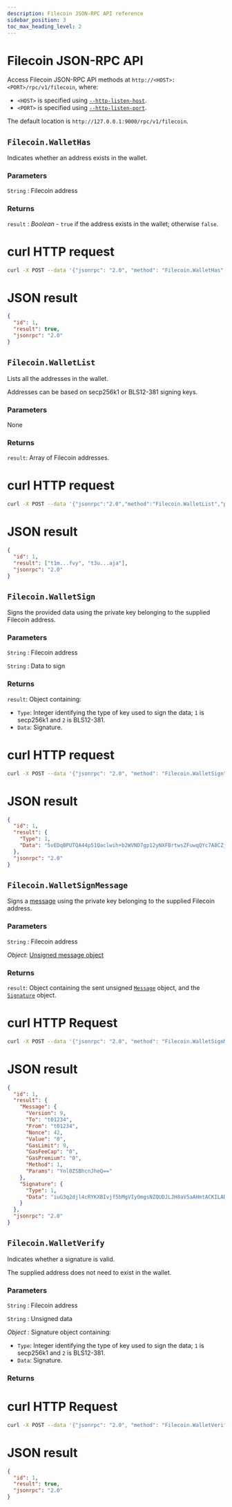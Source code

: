 ```yaml
---
description: Filecoin JSON-RPC API reference
sidebar_position: 3
toc_max_heading_level: 2
---
```


# Filecoin JSON-RPC API

Access Filecoin JSON-RPC API methods at `http://<HOST>:<PORT>/rpc/v1/filecoin`, where:

- `<HOST>` is specified using [`--http-listen-host`](../cli/options.md#http-listen-port).
- `<PORT>` is specified using [`--http-listen-port`](../cli/options.md#http-listen-port).

The default location is `http://127.0.0.1:9000/rpc/v1/filecoin`.

## `Filecoin.WalletHas`

Indicates whether an address exists in the wallet.

### Parameters

`String` : Filecoin address

### Returns

`result` : _Boolean_ - `true` if the address exists in the wallet; otherwise `false`.

<!--tabs-->

# curl HTTP request

```bash
curl -X POST --data '{"jsonrpc": "2.0", "method": "Filecoin.WalletHas", "params": ["t1m...fvy"], "id": 1}' http://127.0.0.1:9000/rpc/v1/filecoin
```

# JSON result

```json
{
  "id": 1,
  "result": true,
  "jsonrpc": "2.0"
}
```

<!--/tabs-->

## `Filecoin.WalletList`

Lists all the addresses in the wallet.

Addresses can be based on secp256k1 or BLS12-381 signing keys.

### Parameters

None

### Returns

`result`: Array of Filecoin addresses.

<!--tabs-->

# curl HTTP request

```bash
curl -X POST --data '{"jsonrpc":"2.0","method":"Filecoin.WalletList","params":[],"id":1}' http://127.0.0.1:9000/rpc/v1/filecoin
```

# JSON result

```json
{
  "id": 1,
  "result": ["t1m...fvy", "t3u...aja"],
  "jsonrpc": "2.0"
}
```

<!--/tabs-->

## `Filecoin.WalletSign`

Signs the provided data using the private key belonging to the supplied Filecoin address.

### Parameters

`String` : Filecoin address

`String` : Data to sign

### Returns

`result`: Object containing:

- `Type`: Integer identifying the type of key used to sign the data; `1` is secp256k1 and `2` is BLS12-381.
- `Data`: Signature.

<!--tabs-->

# curl HTTP request

```bash
curl -X POST --data '{"jsonrpc": "2.0", "method": "Filecoin.WalletSign", "params": ["t1m...fvy", "NDI="], "id": 1}' http://127.0.0.1:9000/rpc/v1/filecoin
```

# JSON result

```json
{
  "id": 1,
  "result": {
    "Type": 1,
    "Data": "5vEDqBPUTQA44p51Qaclwih+b2WVND7gp12yNXFBrtwsZFuwqQYc7A8CZjocrn6NVPjMLpqvJjGxWY2lXb6a3wE="
  },
  "jsonrpc": "2.0"
}
```

<!--/tabs-->

## `Filecoin.WalletSignMessage`

Signs a [message] using the private key belonging to the supplied Filecoin address.

### Parameters

`String` : Filecoin address

_Object_: [Unsigned message object]

### Returns

`result`: Object containing the sent unsigned [`Message`](https://spec.filecoin.io/#section-systems.filecoin_vm.message) object, and the [`Signature`](https://spec.filecoin.io/#section-systems.filecoin_vm.message.message-semantic-validation) object.

<!--tabs-->

# curl HTTP Request

```bash
curl -X POST --data '{"jsonrpc": "2.0", "method": "Filecoin.WalletSignMessage", "params": ["t1m...fvy", {"Version": 9, "To": "t01234", "From": "t01234", "Nonce": 42, "Value": "0", "GasLimit": 9, "GasFeeCap": "0", "GasPremium": "0", "Method": 1, "Params": "Ynl0ZSBhcnJheQ=="}], "id": 1}' http://127.0.0.1:9000/rpc/v1/filecoin
```

# JSON result

```json
{
  "id": 1,
  "result": {
    "Message": {
      "Version": 9,
      "To": "t01234",
      "From": "t01234",
      "Nonce": 42,
      "Value": "0",
      "GasLimit": 9,
      "GasFeeCap": "0",
      "GasPremium": "0",
      "Method": 1,
      "Params": "Ynl0ZSBhcnJheQ=="
    },
    "Signature": {
      "Type": 1,
      "Data": "iuG3q2djl4cRYKXBIvjf5bMgVIyOmgsNZQUDJLJH8aV5aAHmtACKILADp8lNvHK8Tg8bYCi8mNFYAI4/cABOJQA="
    }
  },
  "jsonrpc": "2.0"
}
```

<!--/tabs-->

## `Filecoin.WalletVerify`

Indicates whether a signature is valid.

The supplied address does not need to exist in the wallet.

### Parameters

`String` : Filecoin address

`String` : Unsigned data

_Object_ : Signature object containing:

- `Type`: Integer identifying the type of key used to sign the data; `1` is secp256k1 and `2` is BLS12-381.
- `Data`: Signature.

### Returns

<!--tabs-->

# curl HTTP Request

```bash
curl -X POST --data '{"jsonrpc": "2.0", "method": "Filecoin.WalletVerify", "params": ["t1m...fvy", "NDI=", {"Type":1,"Data":"5vEDqBPUTQA44p51Qaclwih+b2WVND7gp12yNXFBrtwsZFuwqQYc7A8CZjocrn6NVPjMLpqvJjGxWY2lXb6a3wE="}], "id": 1}' http://127.0.0.1:9000/rpc/v1/filecoin
```

# JSON result

```json
{
  "id": 1,
  "result": true,
  "jsonrpc": "2.0"
}
```

<!--/tabs-->

<!-- links -->

[message]: https://spec.filecoin.io/#section-systems.filecoin_vm.message
[Unsigned message object]: https://spec.filecoin.io/#section-systems.filecoin_vm.message
